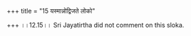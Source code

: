 +++
title = "15 यस्मान्नोद्विजते लोको"

+++
।।12.15।। Sri Jayatirtha did not comment on this sloka.
